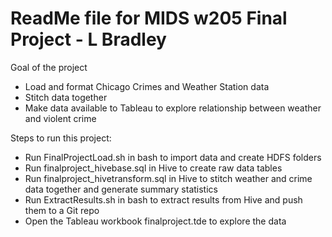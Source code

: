 # ReadMe file for MIDS w205 Final Project - L Bradley

Goal of the project

  - Load and format Chicago Crimes and Weather Station data
  - Stitch data together 
  - Make data available to Tableau to explore relationship between weather and violent crime

Steps to run this project:

  - Run FinalProjectLoad.sh in bash to import data and create HDFS folders
  - Run finalproject_hivebase.sql in Hive to create raw data tables 
  - Run finalproject_hivetransform.sql in Hive to stitch weather and crime data together and generate summary statistics
  - Run ExtractResults.sh in bash to extract results from Hive and push them to a Git repo
  - Open the Tableau workbook finalproject.tde to explore the data
